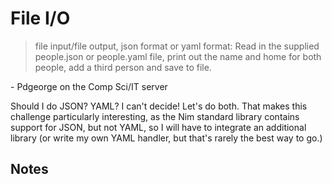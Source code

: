 # File I/O
> file input/file output, json format or yaml format: Read in the supplied people.json or people.yaml file, print out the name and home for both people, add a third person and save to file.

\- Pdgeorge on the Comp Sci/IT server

Should I do JSON? YAML? I can't decide! Let's do both. That makes this challenge particularly interesting, as the Nim standard library contains support for JSON, but not YAML, so I will have to integrate an additional library (or write my own YAML handler, but that's rarely the best way to go.)

## Notes

